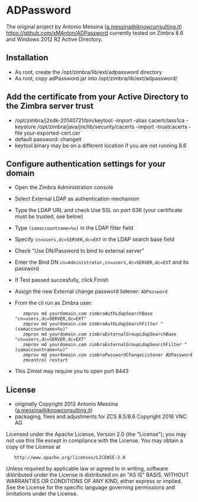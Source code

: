 ADPassword
======================

The original project by Antonio Messina (a.messina@iknowconsulting.it) https://github.com/xMAnton/ADPassword currently tested on Zimbra 8.6 and Windows 2012 R2 Active Directory.

## Installation

- As root, create the /opt/zimbra/lib/ext/adpassword directory
- As root, copy adPassword.jar into /opt/zimbra/lib/ext/adpassword/

## Add the certificate from your Active Directory to the Zimbra server trust
* /opt/zimbra/j2sdk-20140721/bin/keytool -import -alias cacertclass1ca -keystore /opt/zimbra/java/jre/lib/security/cacerts -import -trustcacerts -file your-exported-cert.cer 
* default password: changeit
* keytool binary may be on a different location if you are not running 8.6

## Configure authentication settings for your domain

- Open the Zimbra Administration console
- Select External LDAP as authentication mechanism
- Type the LDAP URL and check Use SSL on port 636 (your certificate must be trusted, see below)
- Type `(samaccountname=%u)` in the LDAP filter field
- Specify `cn=users,dc=SERVER,dc=EXT` in the LDAP search base field
- Check "Use DN/Password to bind to external server"
- Enter the Bind DN `cn=Administrator,cn=users,dc=SERVER,dc=EXT` and its password
- If Test passed succesfully, click Finish
- Assign the new External change password listener: `ADPassword`
- From the cli run as Zimbra user:

         zmprov md yourdomain.com zimbraAuthLdapSearchBase "cn=users,dc=SERVER,dc=EXT"
         zmprov md yourdomain.com zimbraAuthLdapSearchFilter "(samaccountname=%u)"
         zmprov md yourdomain.com zimbraExternalGroupLdapSearchBase "cn=users,dc=SERVER,dc=EXT"
         zmprov md yourdomain.com zimbraExternalGroupLdapSearchFilter "(samaccountname=%u)"
         zmprov md yourdomain.com zimbraPasswordChangeListener ADPassword
         zmcontrol restart


* This Zimlet may require you to open port 8443


## License
* originally Copyright 2012 Antonio Messina (a.messina@iknowconsulting.it)
* packaging, fixes and adjustments for ZCS 8.5/8.6 Copyright 2016 VNC AG

Licensed under the Apache License, Version 2.0 (the "License"); you may not use this file except in compliance with the License. You may obtain a copy of the License at

       http://www.apache.org/licenses/LICENSE-2.0
Unless required by applicable law or agreed to in writing, software
distributed under the License is distributed on an "AS IS" BASIS,
WITHOUT WARRANTIES OR CONDITIONS OF ANY KIND, either express or implied.
See the License for the specific language governing permissions and
limitations under the License.
